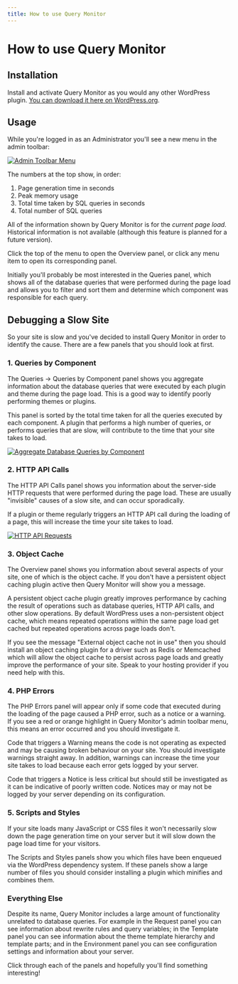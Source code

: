 ```yaml
---
title: How to use Query Monitor
---
```


# How to use Query Monitor

## Installation

Install and activate Query Monitor as you would any other WordPress plugin. [You can download it here on WordPress.org](https://wordpress.org/plugins/query-monitor/).

## Usage

While you're logged in as an Administrator you'll see a new menu in the admin toolbar:

[![Admin Toolbar Menu](/screenshot-1.png)](/screenshot-1.png)

The numbers at the top show, in order:

1. Page generation time in seconds
2. Peak memory usage
3. Total time taken by SQL queries in seconds
4. Total number of SQL queries

All of the information shown by Query Monitor is for the _current page load_. Historical information is not available (although this feature is planned for a future version).

Click the top of the menu to open the Overview panel, or click any menu item to open its corresponding panel.

Initially you'll probably be most interested in the Queries panel, which shows all of the database queries that were performed during the page load and allows you to filter and sort them and determine which component was responsible for each query.

## Debugging a Slow Site

So your site is slow and you've decided to install Query Monitor in order to identify the cause. There are a few panels that you should look at first.

### 1. Queries by Component

The Queries &rarr; Queries by Component panel shows you aggregate information about the database queries that were executed by each plugin and theme during the page load. This is a good way to identify poorly performing themes or plugins.

This panel is sorted by the total time taken for all the queries executed by each component. A plugin that performs a high number of queries, or performs queries that are slow, will contribute to the time that your site takes to load.

[![Aggregate Database Queries by Component](/screenshot-2.png)](/screenshot-2.png)

### 2. HTTP API Calls

The HTTP API Calls panel shows you information about the server-side HTTP requests that were performed during the page load. These are usually "invisible" causes of a slow site, and can occur sporadically.

If a plugin or theme regularly triggers an HTTP API call during the loading of a page, this will increase the time your site takes to load.

[![HTTP API Requests](/screenshot-6.png)](/screenshot-6.png)

### 3. Object Cache

The Overview panel shows you information about several aspects of your site, one of which is the object cache. If you don't have a persistent object caching plugin active then Query Monitor will show you a message.

A persistent object cache plugin greatly improves performance by caching the result of operations such as database queries, HTTP API calls, and other slow operations. By default WordPress uses a non-persistent object cache, which means repeated operations within the same page load get cached but repeated operations across page loads don't.

If you see the message "External object cache not in use" then you should install an object caching plugin for a driver such as Redis or Memcached which will allow the object cache to persist across page loads and greatly improve the performance of your site. Speak to your hosting provider if you need help with this.

### 4. PHP Errors

The PHP Errors panel will appear only if some code that executed during the loading of the page caused a PHP error, such as a notice or a warning. If you see a red or orange highlight in Query Monitor's admin toolbar menu, this means an error occurred and you should investigate it.

Code that triggers a Warning means the code is not operating as expected and may be causing broken behaviour on your site. You should investigate warnings straight away. In addition, warnings can increase the time your site takes to load because each error gets logged by your server.

Code that triggers a Notice is less critical but should still be investigated as it can be indicative of poorly written code. Notices may or may not be logged by your server depending on its configuration.

### 5. Scripts and Styles

If your site loads many JavaScript or CSS files it won't necessarily slow down the page generation time on your server but it will slow down the page load time for your visitors.

The Scripts and Styles panels show you which files have been enqueued via the WordPress dependency system. If these panels show a large number of files you should consider installing a plugin which minifies and combines them.

### Everything Else

Despite its name, Query Monitor includes a large amount of functionality unrelated to database queries. For example in the Request panel you can see information about rewrite rules and query variables; in the Template panel you can see information about the theme template hierarchy and template parts; and in the Environment panel you can see configuration settings and information about your server.

Click through each of the panels and hopefully you'll find something interesting!
